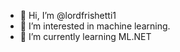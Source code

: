 - 👋 Hi, I’m @lordfrishetti1
- 👀 I’m interested in machine learning.
- 🌱 I’m currently learning ML.NET
<!--
- 📫 How to reach me ...
-->

<!---
lordfrishetti1/lordfrishetti1 is a ✨ special ✨ repository because its `README.md` (this file) appears on your GitHub profile.
You can click the Preview link to take a look at your changes.
--->
